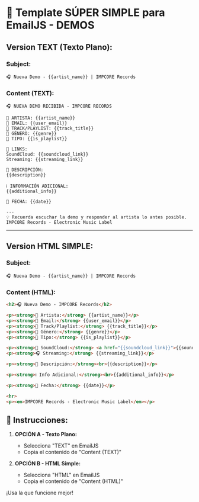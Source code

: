 # 📧 Template SÚPER SIMPLE para EmailJS - DEMOS

## Version TEXT (Texto Plano):

### Subject:
```
🎧 Nueva Demo - {{artist_name}} | IMPCORE Records
```

### Content (TEXT):
```
🎧 NUEVA DEMO RECIBIDA - IMPCORE RECORDS

👤 ARTISTA: {{artist_name}}
📧 EMAIL: {{user_email}}
🎵 TRACK/PLAYLIST: {{track_title}}
🎼 GÉNERO: {{genre}}
📀 TIPO: {{is_playlist}}

🔗 LINKS:
SoundCloud: {{soundcloud_link}}
Streaming: {{streaming_link}}

📝 DESCRIPCIÓN:
{{description}}

ℹ️ INFORMACIÓN ADICIONAL:
{{additional_info}}

📅 FECHA: {{date}}

---
💡 Recuerda escuchar la demo y responder al artista lo antes posible.
IMPCORE Records - Electronic Music Label
```

---

## Version HTML SIMPLE:

### Subject:
```
🎧 Nueva Demo - {{artist_name}} | IMPCORE Records
```

### Content (HTML):
```html
<h2>🎧 Nueva Demo - IMPCORE Records</h2>

<p><strong>👤 Artista:</strong> {{artist_name}}</p>
<p><strong>📧 Email:</strong> {{user_email}}</p>
<p><strong>🎵 Track/Playlist:</strong> {{track_title}}</p>
<p><strong>🎼 Género:</strong> {{genre}}</p>
<p><strong>📀 Tipo:</strong> {{is_playlist}}</p>

<p><strong>🔗 SoundCloud:</strong> <a href="{{soundcloud_link}}">{{soundcloud_link}}</a></p>
<p><strong>🎧 Streaming:</strong> {{streaming_link}}</p>

<p><strong>📝 Descripción:</strong><br>{{description}}</p>

<p><strong>ℹ️ Info Adicional:</strong><br>{{additional_info}}</p>

<p><strong>📅 Fecha:</strong> {{date}}</p>

<hr>
<p><em>IMPCORE Records - Electronic Music Label</em></p>
```

## 🔧 Instrucciones:

1. **OPCIÓN A - Texto Plano:**
   - Selecciona "TEXT" en EmailJS
   - Copia el contenido de "Content (TEXT)"

2. **OPCIÓN B - HTML Simple:**
   - Selecciona "HTML" en EmailJS  
   - Copia el contenido de "Content (HTML)"

¡Usa la que funcione mejor!